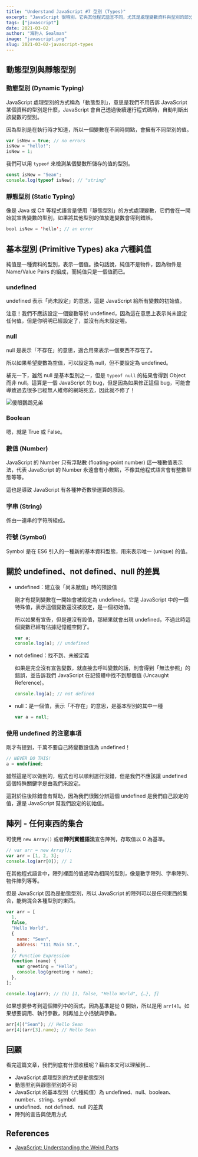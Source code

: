 ```yaml
---
title: "Understand JavaScript #7 型別 (Types)"
excerpt: "JavaScript 很特別，它與其他程式語言不同，尤其是處理變數資料與型別的部分。本文主要內容為「型別」的相關知識，包含動態型別、純值、陣列，至於物件則會紀錄在其他筆記中。"
tags: ["javascript"]
date: 2021-03-02
author: "海豹人 Sealman"
image: "javascript.png"
slug: 2021-03-02-javascript-types
---
```


## 動態型別與靜態型別

### 動態型別 (Dynamic Typing)

JavaScript 處理型別的方式稱為「動態型別」，意思是我們不用告訴 JavaScript 某個資料的型別是什麼，JavaScript 會自己透過後續運行程式碼時，自動判斷出該變數的型別。

因為型別是在執行時才知道，所以一個變數在不同時間點，會擁有不同型別的值。

```javascript
var isNew = true; // no errors
isNew = "hello!";
isNew = 1;
```

我們可以用 `typeof` 來檢測某個變數所儲存的值的型別。

```javascript
const isNew = "Sean";
console.log(typeof isNew); // "string"
```

### 靜態型別 (Static Typing)

像是 Java 或 C# 等程式語言是使用「靜態型別」的方式處理變數，它們會在一開始就宣告變數的型別，如果將其他型別的值放進變數會得到錯誤。

```java
bool isNew = 'hello'; // an error
```

## 基本型別 (Primitive Types) aka 六種純值

純值是一種資料的型別，表示一個值。換句話說，純值不是物件，因為物件是 Name/Value Pairs 的組成，而純值只是一個值而已。

### undefined

undefined 表示「尚未設定」的意思，這是 JavaScript 給所有變數的初始值。

注意！我們不應該設定一個變數等於 undefined，因為這在意思上表示尚未設定任何值，但是你明明已經設定了，並沒有尚未設定喔。

### null

null 是表示「不存在」的意思，適合用來表示一個東西不存在了。

所以如果希望變數為空值，可以設定為 null，但不要設定為 undefined。

補充一下，雖然 null 是基本型別之一，但是 `typeof null` 的結果會得到 Object 而非 null。這算是一個 JavaScript 的 bug，但是因為如果修正這個 bug，可能會導致過去很多已經無人維修的網站死去，因此就不修了！

![傻眼鸚鵡兄弟](https://i.imgur.com/c8Nt4IY.png)

### Boolean

嗯，就是 True 或 False。

### 數值 (Number)

JavaScript 的 Number 只有浮點數 (floating-point number) 這一種數值表示法，代表 JavaScript 的 Number 永遠會有小數點，不像其他程式語言會有整數型態等等。

這也是導致 JavaScript 有各種神奇數學運算的原因。

### 字串 (String)

係由一連串的字符所組成。

### 符號 (Symbol)

Symbol 是在 ES6 引入的一種新的基本資料型態，用來表示唯一 (unique) 的值。

## 關於 undefined、not defined、null 的差異

- undefined：建立後「尚未賦值」時的預設值

  剛才有提到變數在一開始會被設定為 undefined。它是 JavaScript 中的一個特殊值，表示這個變數還沒被設定，是一個初始值。

  所以如果有宣告，但是還沒有設值，那結果就會出現 undefined，不過此時這個變數已經有佔據記憶體空間了。

  ```javascript
  var a;
  console.log(a); // undefined
  ```

- not defined：找不到、未被定義

  如果是完全沒有宣告變數，就直接去呼叫變數的話，則會得到「無法參照」的錯誤，並告訴我們 JavaScript 在記憶體中找不到那個值 (Uncaught Reference)。

  ```javascript
  console.log(a); // not defined
  ```

- null：是一個值，表示「不存在」的意思，是基本型別的其中一種

  ```javascript
  var a = null;
  ```

### 使用 undefined 的注意事項

剛才有提到，千萬不要自己將變數設值為 undefined！

```javascript
// NEVER DO THIS!
a = undefined;
```

雖然這是可以做到的，程式也可以順利運行沒錯，但是我們不應該讓 undefined 這個特殊關鍵字是由我們來設定。

這對於往後除錯會有幫助，因為我們很難分辨這個 undefined 是我們自己設定的值，還是 JavaScript 幫我們設定的初始值。

## 陣列 - 任何東西的集合

可使用 `new Array()` 或者**陣列實體語法**宣告陣列，存取值以 0 為基準。

```javascript
// var arr = new Array();
var arr = [1, 2, 3];
console.log(arr[0]); // 1
```

在其他程式語言中，陣列裡面的值通常為相同的型別，像是數字陣列、字串陣列、物件陣列等等。

但是 JavaScript 因為是動態型別，所以 JavaScript 的陣列可以是任何東西的集合，能夠混合各種型別的東西。

```javascript
var arr = [
  1,
  false,
  "Hello World",
  {
    name: "Sean",
    address: "111 Main St.",
  },
  // Function Expression
  function (name) {
    var greeting = "Hello";
    console.log(greeting + name);
  },
];

console.log(arr); // (5) [1, false, "Hello World", {…}, ƒ]
```

如果想要參考到這個陣列中的函式，因為基準是從 0 開始，所以是用 `arr[4]`。如果想要調用、執行參數，則再加上小括號與參數。

```javascript
arr[4]("Sean"); // Hello Sean
arr[4](arr[3].name); // Hello Sean
```

## 回顧

看完這篇文章，我們到底有什麼收穫呢？藉由本文可以理解到…

- JavaScript 處理型別的方式是動態型別
- 動態型別與靜態型別的不同
- JavaScript 的基本型別（六種純值）為 undefined、null、boolean、number、string、symbol
- undefined、not defined、null 的差異
- 陣列的宣告與使用方式

## References

- [JavaScript: Understanding the Weird Parts](https://www.udemy.com/course/understand-javascript/)
